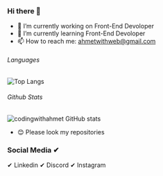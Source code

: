 ### Hi there 👋


- 🔭 I’m currently working on Front-End Devoloper
- 🌱 I’m currently learning Front-End Devoloper
- 📫 How to reach me: ahmetwithweb@gmail.com

###### Languages
![Top Langs](https://github-readme-stats.vercel.app/api/top-langs/?username=codingwithahmet&theme=tokyonight) <br />
###### Github Stats
![codingwithahmet GitHub stats](https://github-readme-stats.vercel.app/api?username=codingwithahmet&show_icons=true&theme=tokyonight)
- 😊 Please look my repositories

### Social Media ✔

✔ Linkedin
✔ Discord
✔ Instagram

